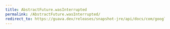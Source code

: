 ```yaml
---
title: AbstractFuture.wasInterrupted
permalink: /AbstractFuture.wasInterrupted/
redirect_to: https://guava.dev/releases/snapshot-jre/api/docs/com/google/common/util/concurrent/AbstractFuture.html#wasInterrupted--
---
```

